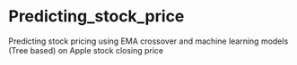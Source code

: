 # Predicting_stock_price
Predicting stock pricing using EMA crossover and machine learning models (Tree based) on Apple stock closing price

